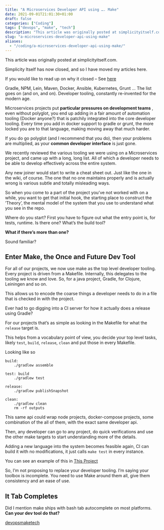 ```yaml
---
title: "A Microservices Developer API using …. Make"
date: 2021-09-01T21:01:30+01:00
draft: false
categories: ["Coding"]
tags: ["devops", "make", "tech"]
description: "This article was originally posted at simplicityitself.com."
slug: "a-microservices-developer-api-using-make"
aliases:
  - "/coding/a-microservices-developer-api-using-make/"
---
```


This article was originally posted at simplicityitself.com.

Simplicity Itself has now closed, and so I have moved my articles here.

If you would like to read up on why it closed – See [here](http://daviddawson.me/blog/2017/02/04/simplicity-itself-shutdown.html)

Gradle, NPM, Lein, Maven, Docker, Ansible, Kubernetes, Grunt …​ The list goes on (and on, and on). Developer tooling, constantly re-invented for the modern age.

Microservices projects put **particular pressures on development teams** , even without polyglot, you end up adding in a fair amount of automation tooling (Docker anyone?) that is patchily integrated into the core developer tooling. Every time you add in docker support to gradle or grunt, the more locked you are to that language, making moving away that much harder.

If you do go polyglot (and I recommend that you do), then your problems are multiplied, as your **common developer interface** is just gone.

We recently reviewed the various tooling we were using on a Microservices project, and came up with a long, long list. All of which a developer needs to be able to develop effectively across the entire system.

Any new joiner would start to write a cheat sheet out. Just like the one in the wiki, of course. The one that no one maintains properly and is actually wrong is various subtle and totally misleading ways.

So when you come to a part of the project you’ve not worked with on a while, you want to get that initial hook, the starting place to construct the ‘Theory’, the mental model of the system that you use to understand what you see in the repo.

Where do you start? First you have to figure out what the entry point is, for tests, runtime. Is there one? What’s the build tool?

**What if there’s more than one?**

Sound familiar?

## Enter Make, the Once and Future Dev Tool

For all of our projects, we now use make as the top level developer tooling. Every project is driven from a Makefile. Internally, this delegates to the tooling we know and love. So, for a java project, Gradle, for Clojure, Leiningen and so on.

This allows us to encode the coarse things a developer needs to do in a file that is checked in with the project.

Ever had to go digging into a CI server for how it actually does a release using Gradle?

For our projects that’s as simple as looking in the Makefile for what the `release` target is.

This helps from a vocabulary point of view, you decide your top level tasks, likely `test`, `build`, `release`, `clean` and put those in every Makefile.

Looking like so
    
    
    build:
    	./gradlew assemble
    
    test: build
    	./gradlew test
    
    release:
    	./gradlew publishSnapshot
    
    clean:
    	./gradlew clean
    	rm -rf outputs

This same api could wrap node projects, docker-compose projects, some combination of the all of them, with the exact same developer api.

Then, any developer can go to any project, do quick verifications and use the other make targets to start understanding more of the details.

Adding a new language into the system becomes feasible again, CI can build it with no modifications, it just calls `make test` in every instance.

You can see an example of this in [This Project](<https://github.com/muoncore/muon-intro-talk>)

So, I’m not proposing to replace your developer tooling. I’m saying your toolbox is incomplete. You need to use Make around them all, give them consistency and an ease of use.

## It Tab Completes

Did I mention make ships with bash tab autocomplete on most platforms. **Can your dev tool do that?**

[devops](https://daviddawson.me/tag/devops/)[make](https://daviddawson.me/tag/make/)[tech](https://daviddawson.me/tag/tech/)
